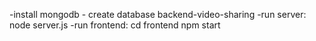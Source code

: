 -install mongodb - create database backend-video-sharing
-run server: node server.js
-run frontend: 
    cd frontend
    npm start